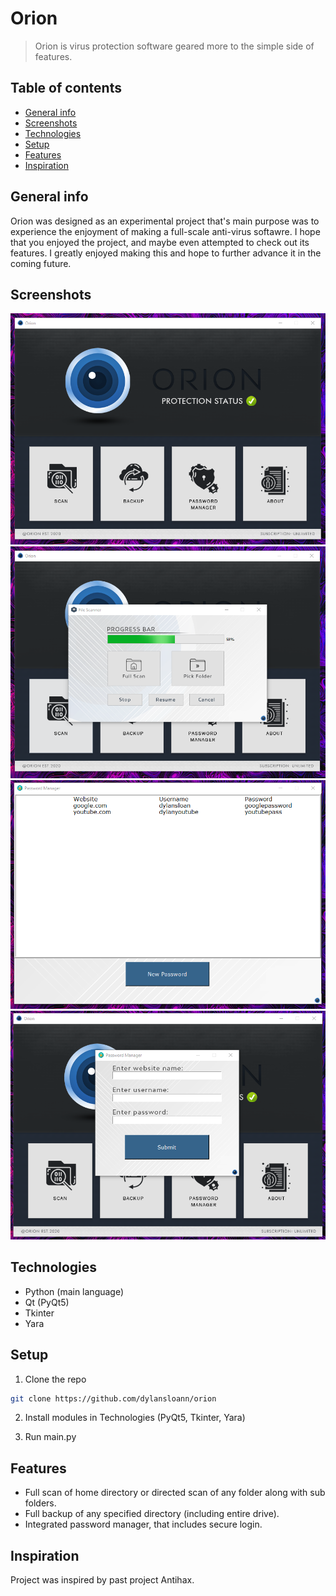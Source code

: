 # Orion
> Orion is virus protection software geared more to the simple side of features.

## Table of contents
* [General info](#general-info)
* [Screenshots](#screenshots)
* [Technologies](#technologies)
* [Setup](#setup)
* [Features](#features)
* [Inspiration](#inspiration)

## General info
Orion was designed as an experimental project that's main purpose was to experience the enjoyment of making a full-scale anti-virus softawre. 
I hope that you enjoyed the project, and maybe even attempted to check out its features. I greatly enjoyed making this and hope to further 
advance it in the coming future.

## Screenshots
![MainGUI](./assets/readme/mainGUI.png)
![File Scanner](./assets/readme/scan.png)
![Password Manager (1)](./assets/readme/password1.png)
![Password Manager (2)](./assets/readme/password2.png)

## Technologies
* Python (main language)
* Qt (PyQt5)
* Tkinter
* Yara

## Setup
1. Clone the repo
```sh
git clone https://github.com/dylansloann/orion
```
2. Install modules in Technologies (PyQt5, Tkinter, Yara)

3. Run main.py

## Features
* Full scan of home directory or directed scan of any folder along with sub folders.
* Full backup of any specified directory (including entire drive).
* Integrated password manager, that includes secure login.

## Inspiration
Project was inspired by past project Antihax.